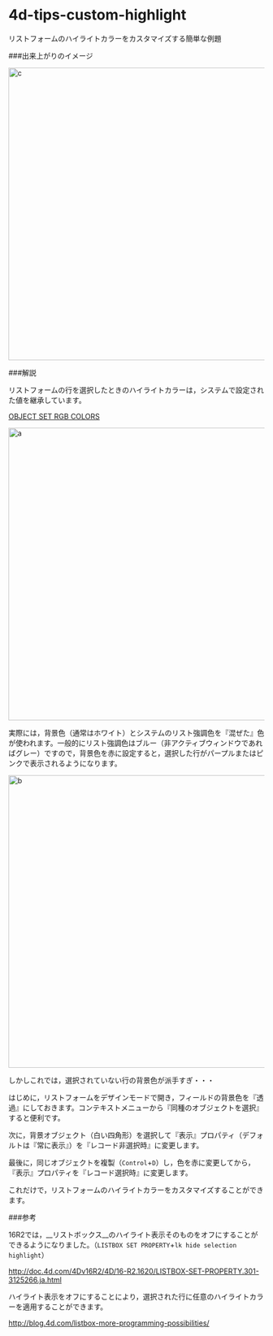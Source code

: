 # 4d-tips-custom-highlight
リストフォームのハイライトカラーをカスタマイズする簡単な例題

###出来上がりのイメージ

<img width="576" alt="c" src="https://cloud.githubusercontent.com/assets/10509075/23646839/065337f0-0356-11e7-9aea-2a21956506e2.png">

###解説

リストフォームの行を選択したときのハイライトカラーは，システムで設定された値を継承しています。

[OBJECT SET RGB COLORS ](http://doc.4d.com/4Dv15/4D/15.4/OBJECT-SET-RGB-COLORS.301-3273836.ja.html)

<img width="576" alt="a" src="https://cloud.githubusercontent.com/assets/10509075/23646840/0673d320-0356-11e7-82e5-543cc9ba8ca0.png">

実際には，背景色（通常はホワイト）とシステムのリスト強調色を『混ぜた』色が使われます。一般的にリスト強調色はブルー（非アクティブウィンドウであればグレー）ですので，背景色を赤に設定すると，選択した行がパープルまたはピンクで表示されるようになります。

<img width="576" alt="b" src="https://cloud.githubusercontent.com/assets/10509075/23646838/0650d78a-0356-11e7-9ef5-5f22c64c4ea1.png">

しかしこれでは，選択されていない行の背景色が派手すぎ・・・

はじめに，リストフォームをデザインモードで開き，フィールドの背景色を『透過』にしておきます。コンテキストメニューから『同種のオブジェクトを選択』すると便利です。

次に，背景オブジェクト（白い四角形）を選択して『表示』プロパティ（デフォルトは『常に表示』）を『レコード非選択時』に変更します。

最後に，同じオブジェクトを複製（``Control``+``D``）し，色を赤に変更してから，『表示』プロパティを『レコード選択時』に変更します。

これだけで，リストフォームのハイライトカラーをカスタマイズすることができます。

###参考

16R2では，__リストボックス__のハイライト表示そのものをオフにすることができるようになりました。（``LISTBOX SET PROPERTY``+``lk hide selection highlight``）

http://doc.4d.com/4Dv16R2/4D/16-R2.1620/LISTBOX-SET-PROPERTY.301-3125266.ja.html

ハイライト表示をオフにすることにより，選択された行に任意のハイライトカラーを適用することができます。

http://blog.4d.com/listbox-more-programming-possibilities/
